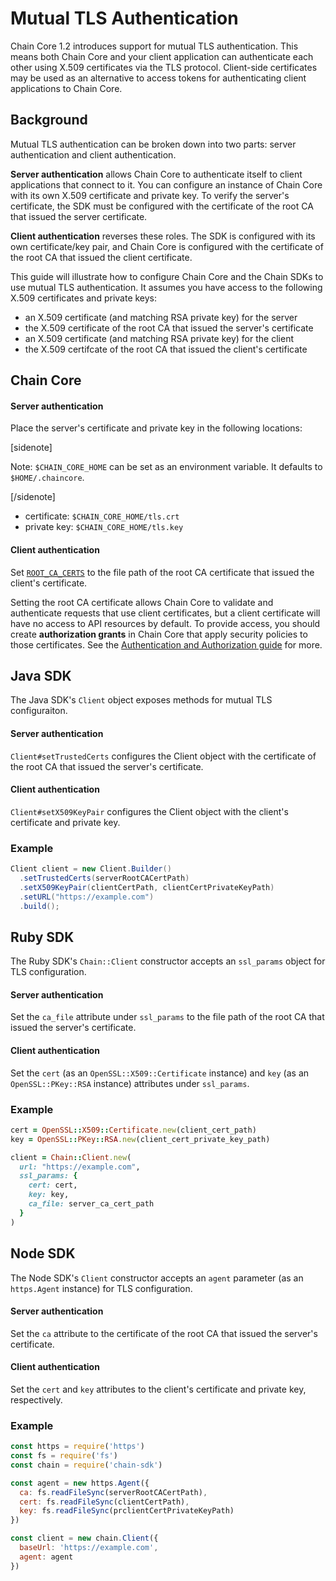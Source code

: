 <!---
This guide will illustrate how to configure Chain Core and the Chain SDKs to use mutual TLS authentication.
-->

# Mutual TLS Authentication

Chain Core 1.2 introduces support for mutual TLS authentication. This means both Chain Core and your client application can authenticate each other using X.509 certificates via the TLS protocol. Client-side certificates may be used as an alternative to access tokens for authenticating client applications to Chain Core.

## Background

Mutual TLS authentication can be broken down into two parts: server authentication and client authentication.

**Server authentication** allows Chain Core to authenticate itself to client applications that connect to it. You can configure an instance of Chain Core with its own X.509 certificate and private key. To verify the server's certificate, the SDK must be configured with the certificate of the root CA that issued the server certificate.

**Client authentication** reverses these roles. The SDK is configured with its own certificate/key pair, and Chain Core is configured with the certificate of the root CA that issued the client certificate.

This guide will illustrate how to configure Chain Core and the Chain SDKs to use mutual TLS authentication. It assumes you have access to the following X.509 certificates and private keys:

- an X.509 certificate (and matching RSA private key) for the server
- the X.509 certificate of the root CA that issued the server's certificate
- an X.509 certificate (and matching RSA private key) for the client
- the X.509 certifcate of the root CA that issued the client's certificate

## Chain Core

#### Server authentication

Place the server's certificate and private key in the following locations:

[sidenote]

Note: `$CHAIN_CORE_HOME` can be set as an environment variable. It defaults to `$HOME/.chaincore`.

[/sidenote]

- certificate: `$CHAIN_CORE_HOME/tls.crt`
- private key: `$CHAIN_CORE_HOME/tls.key`

#### Client authentication

Set [`ROOT_CA_CERTS`](../reference/cored.md#extended-functionality) to the file path of the root CA certificate that issued the client's certificate.

Setting the root CA certificate allows Chain Core to validate and authenticate requests that use client certificates, but a client certificate will have no access to API resources by default. To provide access, you should create **authorization grants** in Chain Core that apply security policies to those certificates. See the [Authentication and Authorization guide](authentication-and-authorization.md#authorization) for more.

## Java SDK

The Java SDK's `Client` object exposes methods for mutual TLS configuraiton.

#### Server authentication

`Client#setTrustedCerts` configures the Client object with the certificate of the root CA that issued the server's certificate.

#### Client authentication

`Client#setX509KeyPair` configures the Client object with the client's certificate and private key.

### Example

```java
Client client = new Client.Builder()
  .setTrustedCerts(serverRootCACertPath)
  .setX509KeyPair(clientCertPath, clientCertPrivateKeyPath)
  .setURL("https://example.com")
  .build();
```

## Ruby SDK

The Ruby SDK's `Chain::Client` constructor accepts an `ssl_params` object for TLS configuration.

#### Server authentication

Set the `ca_file` attribute under `ssl_params` to the file path of the root CA that issued the server's certificate.

#### Client authentication

Set the `cert` (as an `OpenSSL::X509::Certificate` instance) and `key` (as an `OpenSSL::PKey::RSA` instance) attributes under `ssl_params`.

### Example

```ruby
cert = OpenSSL::X509::Certificate.new(client_cert_path)
key = OpenSSL::PKey::RSA.new(client_cert_private_key_path)

client = Chain::Client.new(
  url: "https://example.com",
  ssl_params: {
    cert: cert,
    key: key,
    ca_file: server_ca_cert_path
  }
)
```

## Node SDK

The Node SDK's `Client` constructor accepts an `agent` parameter (as an `https.Agent` instance) for TLS configuration.

#### Server authentication

Set the `ca` attribute to the certificate of the root CA that issued the server's certificate.

#### Client authentication

Set the `cert` and `key` attributes to the client's certificate and private key, respectively.

### Example

```js
const https = require('https')
const fs = require('fs')
const chain = require('chain-sdk')

const agent = new https.Agent({
  ca: fs.readFileSync(serverRootCACertPath),
  cert: fs.readFileSync(clientCertPath),
  key: fs.readFileSync(prclientCertPrivateKeyPath)
})

const client = new chain.Client({
  baseUrl: 'https://example.com',
  agent: agent
})
```
